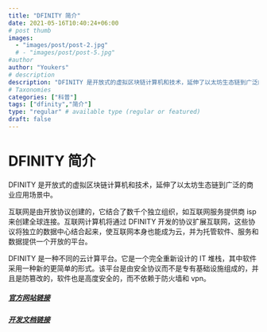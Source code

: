 ```yaml
---
title: "DFINITY 简介"
date: 2021-05-16T10:40:24+06:00
# post thumb
images:
  - "images/post/post-2.jpg"
  # - "images/post/post-5.jpg"
#author
author: "Youkers"
# description
description: "DFINITY 是开放式的虚拟区块链计算机和技术，延伸了以太坊生态链到广泛的商业应用场景中。"
# Taxonomies
categories: ["科普"]
tags: ["dfinity","简介"]
type: "regular" # available type (regular or featured)
draft: false
---
```


# DFINITY 简介
DFINITY 是开放式的虚拟区块链计算机和技术，延伸了以太坊生态链到广泛的商业应用场景中。

互联网是由开放协议创建的，它结合了数千个独立组织，如互联网服务提供商 isp 来创建全球连接。互联网计算机将通过 DFINITY 开发的协议扩展互联网，这些协议将独立的数据中心结合起来，使互联网本身也能成为云，并为托管软件、服务和数据提供一个开放的平台。

DFINITY 是一种不同的云计算平台。它是一个完全重新设计的 IT 堆栈，其中软件采用一种新的更简单的形式。该平台是由安全协议而不是专有基础设施组成的，并且是防篡改的，软件也是高度安全的，而不依赖于防火墙和 vpn。

##### [官方网站链接](https://dfinity.org/)
##### [开发文档链接](https://sdk.dfinity.org/docs/index.html)